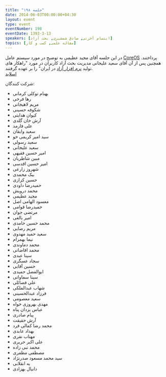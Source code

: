 ```yaml
---
title: "جلسه ۱۹۸"
date: 2014-06-03T00:00:00+04:30
layout: event
type: event
eventNumber: 198
eventDate: 1393-3-13
speakers: [ابتسام آخرتی, صادق شمشیری, بحث آزاد]
topics: [مقاله علمی, کسب و کار]
---
```

در این جلسه آقای مجید عظیمی به توضیح در مورد سیستم عامل [CoreOS](http://en.wikipedia.org/wiki/CoreOS) پرداختند. همچنین پس از آن آقای سعید علیجانی مدیریت بحث آزاد کاربران در مورد "راهکار های تولید [نرم افزار آزاد](/events/presentations/198/freeSoftware.pdf) در ایران" را بر عهده گرفتند.  
[اسلاید](/events/presentations/198/coreos.odp)  

شرکت کنندگان:
* بهنام توکلی کرمانی
* رها فرخی
* مریم لاهیجانی
* شکوفه حسینی
* کیوان هدایتی
* آرش خان گلدی
* علی فارمد
* سعید وایقان
* سید امیر کریمی خو
* سعید رسولی
* سعید علیجانی
* امیر حسین فقیهی
* مبین شاطریان
* امیر حسین اقدسی
* شهروز زارعی
* بیک محمدی
* حسین کزازی
* حمیدرضا داودی
* محمد درویش
* مجید عظیمی
* معسود الهامی اصل
* حمیدرضا قوامی
* مرتضی جوان
* امیر بالغی
* محمد حسین حامدی
* مریم رضایی
* سعید حمید مهدوی
* نیما بهمرام
* محمد دماوندی
* محمد افاضاتی
* سینا عبدی
* سجاد عسگری
* حسین آقایی
* ابوالفضل حمیدی
* سینا سماواتی
* علی فضائلی
* شهاب عبدالملکی
* فرزاد عبدالحسینی
* سعید معصومی
* مهدی بهروزی خواه
* عباس یزدان پناه
* پیام صادری
* آرش حقیقت
* محمد رضا کمالی فرد
* بهداد عابدی
* مهتاب نفری
* علی اکبر حریری
* محمد نبی زاده
* مصطفی مظفری
* سید محمد مسعود صدرنژاد
* یه انقلابی
* دانیال بهزادی